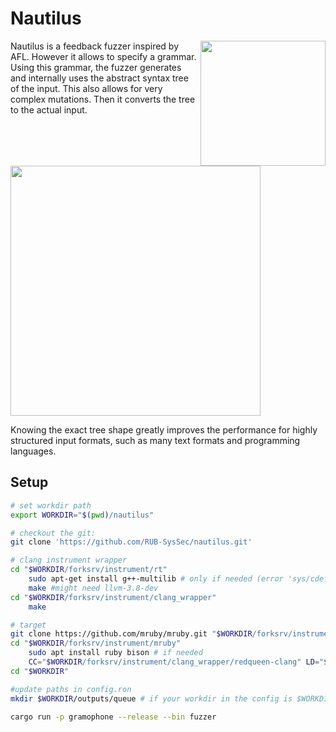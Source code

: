 # Nautilus
<p>
<a href="https://www.syssec.ruhr-uni-bochum.de/media/emma/veroeffentlichungen/2018/12/17/NDSS19-Nautilus.pdf"> <img align="right" width="200"  src="https://github.com/RUB-SysSec/nautilus/raw/master/paper.png"> </a>

Nautilus is a feedback fuzzer inspired by AFL. However it allows to specify a grammar. Using this grammar, the fuzzer generates and internally uses the abstract syntax tree of the input. This also allows for very complex mutations. Then it converts the tree to the actual input.


<img width="400" align="center" src="https://github.com/RUB-SysSec/nautilus/raw/master/tree.png">

Knowing the exact tree shape greatly improves the performance for highly structured input formats, such as many text formats and programming languages. 

</p>
 

## Setup
```bash
# set workdir path
export WORKDIR="$(pwd)/nautilus"

# checkout the git:
git clone 'https://github.com/RUB-SysSec/nautilus.git'

# clang instrument wrapper
cd "$WORKDIR/forksrv/instrument/rt"
    sudo apt-get install g++-multilib # only if needed (error 'sys/cdefs.h' file not found)
    make #might need llvm-3.8-dev
cd "$WORKDIR/forksrv/instrument/clang_wrapper"
    make

# target
git clone https://github.com/mruby/mruby.git "$WORKDIR/forksrv/instrument/mruby"
cd "$WORKDIR/forksrv/instrument/mruby"
    sudo apt install ruby bison # if needed
    CC="$WORKDIR/forksrv/instrument/clang_wrapper/redqueen-clang" LD="$WORKDIR/forksrv/instrument/clang_wrapper/redqueen-clang" make
cd "$WORKDIR"

#update paths in config.ron
mkdir $WORKDIR/outputs/queue # if your workdir in the config is $WORKDIR, otherwise the fuzzer will crash because the queue is not found

cargo run -p gramophone --release --bin fuzzer 
```
